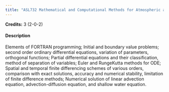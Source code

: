 ```yaml
---
title: "ASL732 Mathematical and Computational Methods for Atmospheric and Oceanic Sciences (Not allowed for : Any program other than AST and ASZ)"
---
```

**Credits:** 3 (2-0-2)

#### Description
Elements of FORTRAN programming; Initial and boundary value problems; second order ordinary differential equations, variation of parameters, orthogonal functions; Partial differential equations and their classification, method of separation of variables; Euler and RungeKutta methods for ODE; Spatial and temporal finite differencing schemes of various orders, comparison with exact solutions, accuracy and numerical stability, limitation of finite difference methods; Numerical solution of linear advection equation, advection-diffusion equation, and shallow water equation.